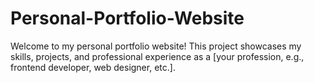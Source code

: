 # Personal-Portfolio-Website

Welcome to my personal portfolio website! This project showcases my skills, projects, and professional experience as a [your profession, e.g., frontend developer, web designer, etc.].
